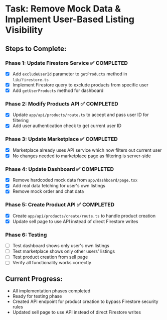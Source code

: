 # Task: Remove Mock Data & Implement User-Based Listing Visibility

## Steps to Complete:

### Phase 1: Update Firestore Service ✅ COMPLETED
- [x] Add `excludeUserId` parameter to `getProducts` method in `lib/firestore.ts`
- [x] Implement Firestore query to exclude products from specific user
- [x] Add `getUserProducts` method for dashboard

### Phase 2: Modify Products API ✅ COMPLETED
- [x] Update `app/api/products/route.ts` to accept and pass user ID for filtering
- [x] Add user authentication check to get current user ID

### Phase 3: Update Marketplace ✅ COMPLETED
- [x] Marketplace already uses API service which now filters out current user
- [x] No changes needed to marketplace page as filtering is server-side

### Phase 4: Update Dashboard ✅ COMPLETED
- [x] Remove hardcoded mock data from `app/dashboard/page.tsx`
- [x] Add real data fetching for user's own listings
- [x] Remove mock order and chat data

### Phase 5: Create Product API ✅ COMPLETED
- [x] Create `app/api/products/create/route.ts` to handle product creation
- [x] Update sell page to use API instead of direct Firestore writes

### Phase 6: Testing
- [ ] Test dashboard shows only user's own listings
- [ ] Test marketplace shows only other users' listings
- [ ] Test product creation from sell page
- [ ] Verify all functionality works correctly

## Current Progress:
- All implementation phases completed
- Ready for testing phase
- Created API endpoint for product creation to bypass Firestore security rules
- Updated sell page to use API instead of direct Firestore writes
